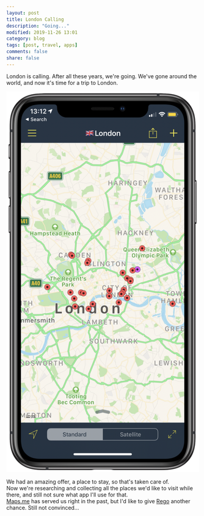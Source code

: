 ```yaml
---
layout: post
title: London Calling
description: "Going..."
modified: 2019-11-26 13:01
category: blog
tags: [post, travel, apps]
comments: false
share: false
---
```


London is calling. After all these years, we're going. We've gone around the world, and now it's time for a trip to London.

![london](https://raw.githubusercontent.com/maique/xanatoNet/master/docs/images/london.png)

We had an amazing offer, a place to stay, so that's taken care of.  
Now we're researching and collecting all the places we'd like to visit while there, and still not sure what app I'll use for that.  
[Maps.me](https://raw.githubusercontent.com/maique/xanatoNet/master/docs/images/london.png) has served us right in the past, but I'd like to give [Rego](https://raw.githubusercontent.com/maique/xanatoNet/master/docs/images/london.png) another chance. Still not convinced...
